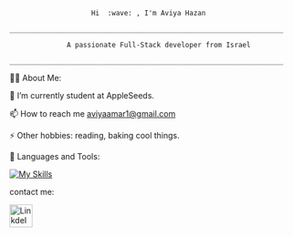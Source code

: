                                         
                                        
                                    
                        Hi  :wave: , I'm Aviya Hazan
         ___________________________________________________________________
                                   
                  A passionate Full-Stack developer from Israel
         ___________________________________________________________________

🙋‍♂️ About Me:

🌱 I’m currently student at AppleSeeds.

📫 How to reach me aviyaamar1@gmail.com

⚡ Other hobbies: reading, baking cool things.

🚀 Languages and Tools:
    
[![My Skills](https://skills.thijs.gg/icons?i=js,html,css,mongodb,nodejs,react,express)](https://skills.thijs.gg)

contact me:


<a target="_blank" href="https://www.linkedin.com/in/aviya-hazan-797b33155/">
  <img align="left" alt="LinkdeIN" width="40px" src="https://cdn.jsdelivr.net/npm/simple-icons@v3/icons/linkedin.svg" />
</a>
    
